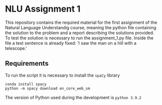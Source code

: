 # NLU Assignment 1
This repository contains the required material for the first assignment of the Natural Language Understandig course, meaning the python file containing the solution to the problem and a report describing the solutions provided.  
To test the solution is necessary to run the assignment_1.py file.   Inside the file a test sentence is already fixed: 'I saw the man on a hill with a telescope.'

## Requirements
To run the script it is necessary to install the `spaCy` library
```
conda install spacy
python -m spacy download en_core_web_sm
```
The version of Python used during the development is `python 3.9.2`
